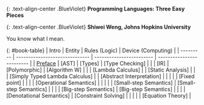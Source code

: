 {: .text-align-center .BlueViolet}
**Programming Languages: Three Easy Pieces**

{: .text-align-center .BlueViolet}
**Shiwei Weng, Johns Hopkins University**

You know what I mean.

{: #book-table}
| Intro     | Entity                         | Rules (Logic)            | Device (Computing)        |
| --------- | ------------------------------ | ------------------------ | ------------------------- |
| [Preface] | [AST]                          | [Types]                  | [Type Checking]           |
|           | [IR]                           | [Polymorphic]            | [Algorithm W]             |
|           | [Lambda Calculus]              |                          | [Static Analysis]         |
|           | [Simply Typed Lambda Calculus] |                          | [Abstract Interpretation] |
|           |                                |                          | [Fixed point]             |
|           |                                | [Operational Semantics]  |                           |
|           |                                | [Small-step Semantics]   | [Small-step Semantics]    |
|           |                                | [Big-step Semantics]     | [Big-step Semantics]      |
|           |                                | [Denotational Semantics] | [Constraint Solving]      |
|           |                                |                          | [Equation Theory]         |

<style type="text/css" rel="stylesheet">
.BlueViolet {
	color: BlueViolet;
}

#book-table, th, td { 
  border: none;
  text-align: left;
  padding: 8px;
}

#book-table a {
  text-decoration: underline;
}

#book-table a:link    {color:#000;}  /* unvisited link  */
#book-table a:visited {color:#000;}  /* visited link    */
#book-table a:hover   {color:#000;}  /* mouse over link */
#book-table a:active  {color:#000;}  /* selected link   */ 

#book-table tr :nth-child(1) {
  background-color: Bisque; 
}

#book-table tr :nth-child(2) {
  background-color: Coral; 
}

#book-table tr :nth-child(3) {
  background-color: DodgerBlue; 
}

#book-table tr :nth-child(4) {
  background-color: HotPink; 
}
</style>

[Preface]: preface.html
